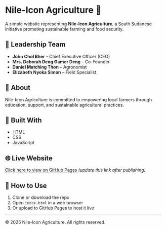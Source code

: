 # Nile-Icon Agriculture 🌿

A simple website representing **Nile-Icon Agriculture**, a South Sudanese initiative promoting sustainable farming and food security.

## 👥 Leadership Team
- **John Chol Bher** – Chief Executive Officer (CEO)
- **Mrs. Deborah Deng Gamer Deng** – Co-Founder
- **Daniel Matching Thon** – Agronomist
- **Elizabeth Nyoka Simon** – Field Specialist

## 🧾 About
Nile-Icon Agriculture is committed to empowering local farmers through education, support, and sustainable agricultural practices.

## 🔧 Built With
- HTML
- CSS
- JavaScript

## 🌐 Live Website
[Click here to view on GitHub Pages](https://your-username.github.io/nile-icon-agriculture/) *(update this link after publishing)*

## 📂 How to Use
1. Clone or download the repo
2. Open `index.html` in a web browser
3. Or upload to GitHub Pages to host it live

---

© 2025 Nile-Icon Agriculture. All rights reserved.